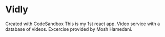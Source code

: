 # Vidly
Created with CodeSandbox
This is my 1st react app. Video service with a database of videos. Excercise provided by Mosh Hamedani.
